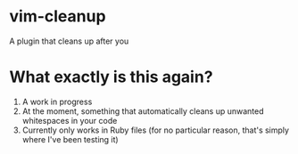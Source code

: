 # vim-cleanup

A plugin that cleans up after you

# What exactly is this again?

1. A work in progress
2. At the moment, something that automatically cleans up unwanted whitespaces in
   your code
3. Currently only works in Ruby files (for no particular reason, that's simply
   where I've been testing it)
